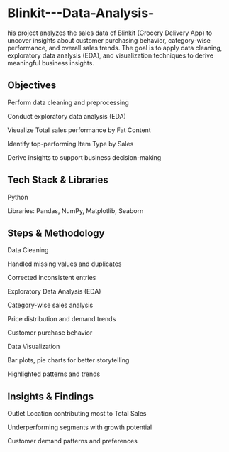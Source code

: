 # Blinkit---Data-Analysis-

his project analyzes the sales data of Blinkit (Grocery Delivery App) to uncover insights about customer purchasing behavior, category-wise performance, and overall sales trends. The goal is to apply data cleaning, exploratory data analysis (EDA), and visualization techniques to derive meaningful business insights.

## Objectives

Perform data cleaning and preprocessing

Conduct exploratory data analysis (EDA)

Visualize Total sales performance by Fat Content

Identify top-performing Item Type by Sales

Derive insights to support business decision-making

## Tech Stack & Libraries

Python

Libraries: Pandas, NumPy, Matplotlib, Seaborn

## Steps & Methodology

Data Cleaning

Handled missing values and duplicates

Corrected inconsistent entries

Exploratory Data Analysis (EDA)

Category-wise sales analysis

Price distribution and demand trends

Customer purchase behavior

Data Visualization

Bar plots, pie charts for better storytelling

Highlighted patterns and trends

## Insights & Findings

Outlet Location contributing most to Total Sales

Underperforming segments with growth potential

Customer demand patterns and preferences
